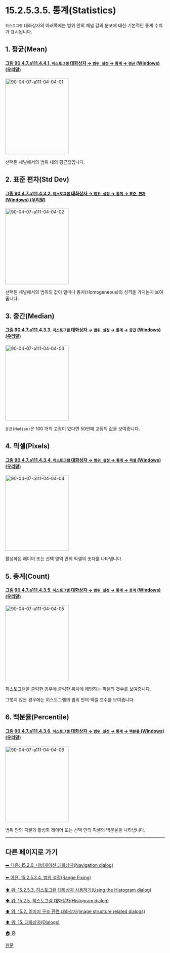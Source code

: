# 15.2.5.3.5. 통계(Statistics)

`히스토그램` 대화상자의 아래쪽에는 범위 안의 채널 값의 분포에 대한 기본적인 통계 수치가 표시됩니다.

<a id="15-02-05-03-05-s1"></a>

## 1. 평균(Mean)

<a id="90-04-07-a111-04-04-01"></a>

#### [그림 90.4.7.a111.4.4.1. `히스토그램` 대화상자 → `범위 설정` → `통계` → `평균` (Windows) (우리말)](./90-04-0007-histogram.md#90-04-07-a111-04-04-01)
<img width="200" height="239" alt="90-04-07-a111-04-04-01" src="https://github.com/wonder13662/gimp/assets/15767104/e709ae09-e4a5-48f7-87c2-89f20983f203" />

선택된 채널에서의 범위 내의 평균값입니다.

<a id="15-02-05-03-05-s2"></a>

## 2. 표준 편차(Std Dev)

<a id="90-04-07-a111-04-04-02"></a>

#### [그림 90.4.7.a111.4.3.2. `히스토그램` 대화상자 → `범위 설정` → `통계` → `표준 편차` (Windows) (우리말)](./90-04-0007-histogram.md#90-04-07-a111-04-04-02)
<img width="200" height="239" alt="90-04-07-a111-04-04-02" src="https://github.com/wonder13662/gimp/assets/15767104/0e20549e-855d-4a38-8f64-9446eadc1e02" />

선택된 채널에서의 범위의 값이 얼마나 동차(Homogeneous)의 성격을 가지는지 보여줍니다.

<a id="15-02-05-03-05-s3"></a>

## 3. 중간(Median)

<a id="90-04-07-a111-04-04-03"></a>

#### [그림 90.4.7.a111.4.3.3. `히스토그램` 대화상자 → `범위 설정` → `통계` → `중간` (Windows) (우리말)](./90-04-0007-histogram.md#90-04-07-a111-04-04-03)
<img width="200" height="239" alt="90-04-07-a111-04-04-03" src="https://github.com/wonder13662/gimp/assets/15767104/e674c7a4-b25d-491c-b18f-799340fe8d42" />

`중간(Median)`은 100 개의 고점이 있다면 50번째 고점의 값을 보여줍니다.

<a id="15-02-05-03-05-s4"></a>

## 4. 픽셀(Pixels)

<a id="90-04-07-a111-04-04-04"></a>

#### [그림 90.4.7.a111.4.3.4. `히스토그램` 대화상자 → `범위 설정` → `통계` → `픽셀` (Windows) (우리말)](./90-04-0007-histogram.md#90-04-07-a111-04-04-04)
<img width="200" height="239" alt="90-04-07-a111-04-04-04" src="https://github.com/wonder13662/gimp/assets/15767104/0b405d35-f310-4aaf-8a75-6ea2a1cff7e4" />

활성화된 레이어 또는 선택 영역 안의 픽셀의 숫자를 나타냅니다.

<a id="15-02-05-03-05-s5"></a>

## 5. 총계(Count)

<a id="90-04-07-a111-04-04-05"></a>

#### [그림 90.4.7.a111.4.3.5. `히스토그램` 대화상자 → `범위 설정` → `통계` → `총계` (Windows) (우리말)](./90-04-0007-histogram.md#90-04-07-a111-04-04-05)
<img width="200" height="239" alt="90-04-07-a111-04-04-05" src="https://github.com/wonder13662/gimp/assets/15767104/ad6bbcf3-a12d-4ab6-9869-d8b782d212cb" />

히스토그램을 클릭한 경우에 클릭한 위치에 해당하는 픽셀의 갯수를 보여줍니다.

그렇지 않은 경우에는 히스토그램의 범위 안의 픽셀 갯수를 보여줍니다.

<a id="15-02-05-03-05-s6"></a>

## 6. 백분율(Percentile)

<a id="90-04-07-a111-04-04-06"></a>

#### [그림 90.4.7.a111.4.3.6. `히스토그램` 대화상자 → `범위 설정` → `통계` → `백분율` (Windows) (우리말)](./90-04-0007-histogram.md#90-04-07-a111-04-04-06)
<img width="200" height="239" alt="90-04-07-a111-04-04-06" src="https://github.com/wonder13662/gimp/assets/15767104/e82ebceb-b19d-4a63-b9f1-3860118bce01" />

범위 안의 픽셀과 활성화 레이어 또는 선택 안의 픽셀의 백분율을 나타냅니다.

***

## 다른 페이지로 가기

[➡️ 다음: 15.2.6. 내비게이션 대화상자(Navigation dialog)](./15-02-06-00-navigation-dialog.md)

[⬅️ 이전: 15.2.5.3.4. 범위 설정(Range Fixing)](./15-02-05-03-04-range_fixing.md)

[⬆️ 위: 15.2.5.3. 히스토그램 대화상자 사용하기(Using the Histogram dialog)](./15-02-05-03-00-using_the_histogram_dialog.md)

[⬆️ 위: 15.2.5. 히스토그램 대화상자(Histogram dialog)](./15-02-05-00-histogram-dialog.md)

[⬆️ 위: 15.2. 이미지 구조 관련 대화상자(Image structure related dialogs)](./15-02-00-image-structure-related-dialogs.md)

[⬆️ 위: 15. 대화상자(Dialogs)](./15-00-dialogs.md)

[🏠 홈](./00-home.md)

[원문](https://docs.gimp.org/2.10/ko/gimp-histogram-dialog.html#idm18812)